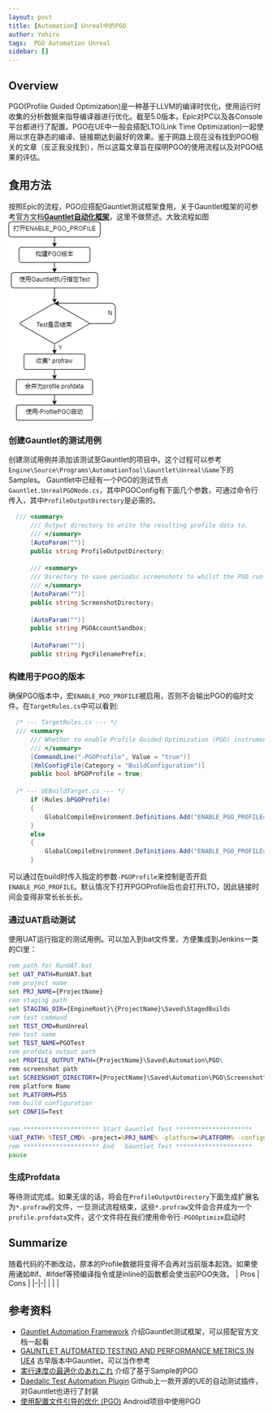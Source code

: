 ```yaml
---
layout: post
title: [Automation] Unreal中的PGO
author: Yohiro
tags:  PGO Automation Unreal
sidebar: []
---
```


## Overview
PGO(Profile Guided Optimization)是一种基于LLVM的编译时优化，使用运行时收集的分析数据来指导编译器进行优化。截至5.0版本，Epic对PC以及各Console平台都进行了配置。PGO在UE中一般会搭配LTO(Link Time Optimization)一起使用以求在静态的编译、链接期达到最好的效果。鉴于网路上现在没有找到PGO相关的文章（反正我没找到），所以这篇文章旨在探明PGO的使用流程以及对PGO结果的评估。

## 食用方法
按照Epic的流程，PGO应搭配Gauntlet测试框架食用，关于Gauntlet框架的可参考官方文档[**Gauntlet自动化框架**](https://docs.unrealengine.com/4.27/zh-CN/TestingAndOptimization/Automation/Gauntlet/)，这里不做赘述。大致流程如图
![PGO Progress in Unreal](images\PGOInUnreal\Progress.png)
### 创建Gauntlet的测试用例
  创建测试用例并添加该测试至Gauntlet的项目中。这个过程可以参考`Engine\Source\Programs\AutomationTool\Gauntlet\Unreal\Game`下的Samples。
  Gauntlet中已经有一个PGO的测试节点`Gauntlet.UnrealPGONode.cs`，其中PGOConfig有下面几个参数，可通过命令行传入，其中`ProfileOutputDirectory`是必需的。
  ```csharp
    /// <summary>
		/// Output directory to write the resulting profile data to.
		/// </summary>
		[AutoParam("")]
		public string ProfileOutputDirectory;

		/// <summary>
		/// Directory to save periodic screenshots to whilst the PGO run is in progress.
		/// </summary>
		[AutoParam("")]
		public string ScreenshotDirectory;

		[AutoParam("")]
		public string PGOAccountSandbox;

		[AutoParam("")]
		public string PgcFilenamePrefix;
  ```
### 构建用于PGO的版本
  确保PGO版本中，宏`ENABLE_PGO_PROFILE`被启用，否则不会输出PGO的临时文件。在`TargetRules.cs`中可以看到:
  ```csharp
    /* --- TargetRules.cs --- */
  	/// <summary>
		/// Whether to enable Profile Guided Optimization (PGO) instrumentation in this build.
		/// </summary>
		[CommandLine("-PGOProfile", Value = "true")]
		[XmlConfigFile(Category = "BuildConfiguration")]
		public bool bPGOProfile = true;

    /* --- UEBuildTarget.cs --- */
		if (Rules.bPGOProfile)
		{
			GlobalCompileEnvironment.Definitions.Add("ENABLE_PGO_PROFILE=1");
		}
		else
		{
			GlobalCompileEnvironment.Definitions.Add("ENABLE_PGO_PROFILE=0");
		}
  ```
  可以通过在build时传入指定的参数`-PGOProfile`来控制是否开启`ENABLE_PGO_PROFILE`。默认情况下打开PGOProfile后也会打开LTO，因此链接时间会变得非常长长长长。

### 通过UAT启动测试
  使用UAT运行指定的测试用例。可以加入到bat文件里，方便集成到Jenkins一类的CI里：
  ```bat
  rem path for RunUAT.bat
  set UAT_PATH=RunUAT.bat
  rem project name
  set PRJ_NAME={ProjectName}
  rem staging path
  set STAGING_DIR={EngineRoot}\{ProjectName}\Saved\StagedBuilds
  rem test command
  set TEST_CMD=RunUnreal
  rem test name
  set TEST_NAME=PGOTest
  rem profdata output path
  set PROFILE_OUTPUT_PATH={ProjectName}\Saved\Automation\PGO\
  rem screenshot path
  set SCREENSHOT_DIRECTORY={ProjectName}\Saved\Automation\PGO\Screenshot\
  rem platform Name
  set PLATFORM=PS5
  rem build configuration
  set CONFIG=Test

  rem ********************* Start Gauntlet Test *********************
  %UAT_PATH% %TEST_CMD% -project=%PRJ_NAME% -platform=%PLATFORM% -configuration=%CONFIG% -build=%STAGING_DIR%\%PLATFORM%  -test=%TEST_NAME% -ProfileOutputDirectory=%PROFILE_OUTPUT_PATH% -ScreenshotDirectory=%SCREENSHOT_DIRECTORY% 
  rem ********************* End   Gauntlet Test *********************
  pause
  ```
### 生成Profdata
  等待测试完成。如果无误的话，将会在`ProfileOutputDirectory`下面生成扩展名为`*.profraw`的文件，一旦测试流程结束，这些`*.profraw`文件会合并成为一个`profile.profdata`文件，这个文件将在我们使用命令行`-PGOOptimize`启动时

## Summarize
随着代码的不断改动，原本的Profile数据将变得不会再对当前版本起效。如果使用诸如#if、#ifdef等预编译指令或是inline的函数都会使当前PGO失效。
| Pros | Cons |
|-|-|
| | |

  


## 参考资料
- [Gauntlet Automation Framework](https://qiita.com/donbutsu17/items/cd17d500a9fed143e061) 介绍Gauntlet测试框架，可以搭配官方文档一起看
- [GAUNTLET AUTOMATED TESTING AND PERFORMANCE METRICS IN UE4](https://horugame.com/gauntlet-automated-testing-and-performance-metrics-in-ue4/) 古早版本中Gauntlet，可以当作参考
- [実行速度の最適化のあれこれ](https://www.docswell.com/s/EpicGamesJapan/ZEEL7Z-UE4_LargeScaleDevSQEX_Optimize#p31) 介绍了基于Sample的PGO
- [Daedalic Test Automation Plugin](https://github.com/DaedalicEntertainment/ue4-test-automation) Github上一款开源的UE的自动测试插件，对Gauntlet也进行了封装
- [使用配置文件引导的优化 (PGO)](https://source.android.google.cn/devices/tech/perf/pgo) Android项目中使用PGO